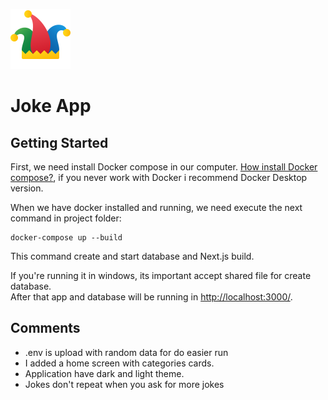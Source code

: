 ![alt text](./public/icon.png "Logo Title Text 1")

# Joke App

## Getting Started

First, we need install Docker compose in our computer. [How install Docker compose?](https://docs.docker.com/compose/install/), if you never work with Docker i recommend Docker Desktop version.

When we have docker installed and running, we need execute the next command in project folder:

```
docker-compose up --build
```

This command create and start database and Next.js build.

If you're running it in windows, its important accept shared file for create database. <br/>
After that app and database will be running in [http://localhost:3000/](http://localhost:3000/).

## Comments

- .env is upload with random data for do easier run
- I added a home screen with categories cards.
- Application have dark and light theme.
- Jokes don't repeat when you ask for more jokes
